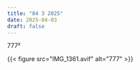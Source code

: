 ```yaml
---
title: "04 3 2025"
date: 2025-04-03
draft: false
---
```


777²

{{< figure src="IMG_1361.avif" alt="777" >}}
